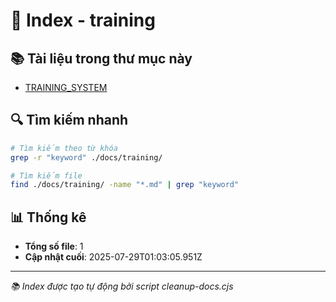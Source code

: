 # 📁 Index - training

## 📚 Tài liệu trong thư mục này

- [TRAINING_SYSTEM](./TRAINING_SYSTEM.md)

## 🔍 Tìm kiếm nhanh

```bash
# Tìm kiếm theo từ khóa
grep -r "keyword" ./docs/training/

# Tìm kiếm file
find ./docs/training/ -name "*.md" | grep "keyword"
```

## 📊 Thống kê

- **Tổng số file**: 1
- **Cập nhật cuối**: 2025-07-29T01:03:05.951Z

---

_📚 Index được tạo tự động bởi script cleanup-docs.cjs_
